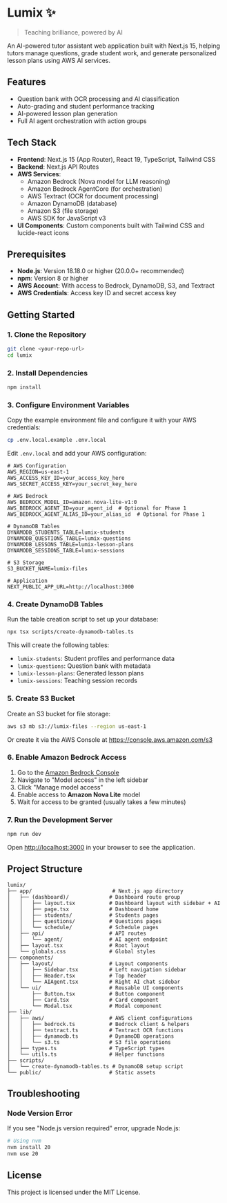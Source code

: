 # Lumix ✨

> Teaching brilliance, powered by AI

An AI-powered tutor assistant web application built with Next.js 15, helping tutors manage questions, grade student work, and generate personalized lesson plans using AWS AI services.

## Features

- Question bank with OCR processing and AI classification
- Auto-grading and student performance tracking
- AI-powered lesson plan generation
- Full AI agent orchestration with action groups

## Tech Stack

- **Frontend**: Next.js 15 (App Router), React 19, TypeScript, Tailwind CSS
- **Backend**: Next.js API Routes
- **AWS Services**:
  - Amazon Bedrock (Nova model for LLM reasoning)
  - Amazon Bedrock AgentCore (for orchestration)
  - AWS Textract (OCR for document processing)
  - Amazon DynamoDB (database)
  - Amazon S3 (file storage)
  - AWS SDK for JavaScript v3
- **UI Components**: Custom components built with Tailwind CSS and lucide-react icons

## Prerequisites

- **Node.js**: Version 18.18.0 or higher (20.0.0+ recommended)
- **npm**: Version 8 or higher
- **AWS Account**: With access to Bedrock, DynamoDB, S3, and Textract
- **AWS Credentials**: Access key ID and secret access key

## Getting Started

### 1. Clone the Repository

```bash
git clone <your-repo-url>
cd lumix
```

### 2. Install Dependencies

```bash
npm install
```

### 3. Configure Environment Variables

Copy the example environment file and configure it with your AWS credentials:

```bash
cp .env.local.example .env.local
```

Edit `.env.local` and add your AWS configuration:

```env
# AWS Configuration
AWS_REGION=us-east-1
AWS_ACCESS_KEY_ID=your_access_key_here
AWS_SECRET_ACCESS_KEY=your_secret_key_here

# AWS Bedrock
AWS_BEDROCK_MODEL_ID=amazon.nova-lite-v1:0
AWS_BEDROCK_AGENT_ID=your_agent_id  # Optional for Phase 1
AWS_BEDROCK_AGENT_ALIAS_ID=your_alias_id  # Optional for Phase 1

# DynamoDB Tables
DYNAMODB_STUDENTS_TABLE=lumix-students
DYNAMODB_QUESTIONS_TABLE=lumix-questions
DYNAMODB_LESSONS_TABLE=lumix-lesson-plans
DYNAMODB_SESSIONS_TABLE=lumix-sessions

# S3 Storage
S3_BUCKET_NAME=lumix-files

# Application
NEXT_PUBLIC_APP_URL=http://localhost:3000
```

### 4. Create DynamoDB Tables

Run the table creation script to set up your database:

```bash
npx tsx scripts/create-dynamodb-tables.ts
```

This will create the following tables:
- `lumix-students`: Student profiles and performance data
- `lumix-questions`: Question bank with metadata
- `lumix-lesson-plans`: Generated lesson plans
- `lumix-sessions`: Teaching session records

### 5. Create S3 Bucket

Create an S3 bucket for file storage:

```bash
aws s3 mb s3://lumix-files --region us-east-1
```

Or create it via the AWS Console at https://console.aws.amazon.com/s3

### 6. Enable Amazon Bedrock Access

1. Go to the [Amazon Bedrock Console](https://console.aws.amazon.com/bedrock)
2. Navigate to "Model access" in the left sidebar
3. Click "Manage model access"
4. Enable access to **Amazon Nova Lite** model
5. Wait for access to be granted (usually takes a few minutes)

### 7. Run the Development Server

```bash
npm run dev
```

Open [http://localhost:3000](http://localhost:3000) in your browser to see the application.

## Project Structure

```
lumix/
├── app/                          # Next.js app directory
│   ├── (dashboard)/             # Dashboard route group
│   │   ├── layout.tsx           # Dashboard layout with sidebar + AI
│   │   ├── page.tsx             # Dashboard home
│   │   ├── students/            # Students pages
│   │   ├── questions/           # Questions pages
│   │   └── schedule/            # Schedule pages
│   ├── api/                     # API routes
│   │   └── agent/               # AI agent endpoint
│   ├── layout.tsx               # Root layout
│   └── globals.css              # Global styles
├── components/
│   ├── layout/                  # Layout components
│   │   ├── Sidebar.tsx          # Left navigation sidebar
│   │   ├── Header.tsx           # Top header
│   │   └── AIAgent.tsx          # Right AI chat sidebar
│   └── ui/                      # Reusable UI components
│       ├── Button.tsx           # Button component
│       ├── Card.tsx             # Card component
│       └── Modal.tsx            # Modal component
├── lib/
│   ├── aws/                     # AWS client configurations
│   │   ├── bedrock.ts           # Bedrock client & helpers
│   │   ├── textract.ts          # Textract OCR functions
│   │   ├── dynamodb.ts          # DynamoDB operations
│   │   └── s3.ts                # S3 file operations
│   ├── types.ts                 # TypeScript types
│   └── utils.ts                 # Helper functions
├── scripts/
│   └── create-dynamodb-tables.ts # DynamoDB setup script
└── public/                      # Static assets
```

## Troubleshooting

### Node Version Error
If you see "Node.js version required" error, upgrade Node.js:
```bash
# Using nvm
nvm install 20
nvm use 20
```

## License

This project is licensed under the MIT License.
